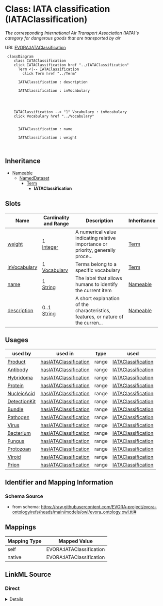 

# Class: IATA classification (IATAClassification)


_The corresponding International Air Transport Association (IATA)'s category for dangerous goods that are transported by air_





URI: [EVORA:IATAClassification](https://raw.githubusercontent.com/EVORA-project/evora-ontology/refs/heads/main/models/owl/evora_ontology.owl.ttl#IATAClassification)






```mermaid
 classDiagram
    class IATAClassification
    click IATAClassification href "../IATAClassification"
      Term <|-- IATAClassification
        click Term href "../Term"
      
      IATAClassification : description
        
      IATAClassification : inVocabulary
        
          
    
    
    IATAClassification --> "1" Vocabulary : inVocabulary
    click Vocabulary href "../Vocabulary"

        
      IATAClassification : name
        
      IATAClassification : weight
        
      
```





## Inheritance
* [Nameable](Nameable.md)
    * [NamedDataset](NamedDataset.md)
        * [Term](Term.md)
            * **IATAClassification**



## Slots

| Name | Cardinality and Range | Description | Inheritance |
| ---  | --- | --- | --- |
| [weight](weight.md) | 1 <br/> [Integer](Integer.md) | A numerical value indicating relative importance or priority, generally proce... | [Term](Term.md) |
| [inVocabulary](inVocabulary.md) | 1 <br/> [Vocabulary](Vocabulary.md) | Terms belong to a specific vocabulary | [Term](Term.md) |
| [name](name.md) | 1 <br/> [String](String.md) | The label that allows humans to identify the current item | [Nameable](Nameable.md) |
| [description](description.md) | 0..1 <br/> [String](String.md) | A short explanation of the characteristics, features, or nature of the curren... | [Nameable](Nameable.md) |





## Usages

| used by | used in | type | used |
| ---  | --- | --- | --- |
| [Product](Product.md) | [hasIATAClassification](hasIATAClassification.md) | range | [IATAClassification](IATAClassification.md) |
| [Antibody](Antibody.md) | [hasIATAClassification](hasIATAClassification.md) | range | [IATAClassification](IATAClassification.md) |
| [Hybridoma](Hybridoma.md) | [hasIATAClassification](hasIATAClassification.md) | range | [IATAClassification](IATAClassification.md) |
| [Protein](Protein.md) | [hasIATAClassification](hasIATAClassification.md) | range | [IATAClassification](IATAClassification.md) |
| [NucleicAcid](NucleicAcid.md) | [hasIATAClassification](hasIATAClassification.md) | range | [IATAClassification](IATAClassification.md) |
| [DetectionKit](DetectionKit.md) | [hasIATAClassification](hasIATAClassification.md) | range | [IATAClassification](IATAClassification.md) |
| [Bundle](Bundle.md) | [hasIATAClassification](hasIATAClassification.md) | range | [IATAClassification](IATAClassification.md) |
| [Pathogen](Pathogen.md) | [hasIATAClassification](hasIATAClassification.md) | range | [IATAClassification](IATAClassification.md) |
| [Virus](Virus.md) | [hasIATAClassification](hasIATAClassification.md) | range | [IATAClassification](IATAClassification.md) |
| [Bacterium](Bacterium.md) | [hasIATAClassification](hasIATAClassification.md) | range | [IATAClassification](IATAClassification.md) |
| [Fungus](Fungus.md) | [hasIATAClassification](hasIATAClassification.md) | range | [IATAClassification](IATAClassification.md) |
| [Protozoan](Protozoan.md) | [hasIATAClassification](hasIATAClassification.md) | range | [IATAClassification](IATAClassification.md) |
| [Viroid](Viroid.md) | [hasIATAClassification](hasIATAClassification.md) | range | [IATAClassification](IATAClassification.md) |
| [Prion](Prion.md) | [hasIATAClassification](hasIATAClassification.md) | range | [IATAClassification](IATAClassification.md) |






## Identifier and Mapping Information







### Schema Source


* from schema: https://raw.githubusercontent.com/EVORA-project/evora-ontology/refs/heads/main/models/owl/evora_ontology.owl.ttl#




## Mappings

| Mapping Type | Mapped Value |
| ---  | ---  |
| self | EVORA:IATAClassification |
| native | EVORA:IATAClassification |







## LinkML Source

<!-- TODO: investigate https://stackoverflow.com/questions/37606292/how-to-create-tabbed-code-blocks-in-mkdocs-or-sphinx -->

### Direct

<details>
```yaml
name: IATAClassification
description: The corresponding International Air Transport Association (IATA)'s category
  for dangerous goods that are transported by air
title: IATA classification
from_schema: https://raw.githubusercontent.com/EVORA-project/evora-ontology/refs/heads/main/models/owl/evora_ontology.owl.ttl#
is_a: Term

```
</details>

### Induced

<details>
```yaml
name: IATAClassification
description: The corresponding International Air Transport Association (IATA)'s category
  for dangerous goods that are transported by air
title: IATA classification
from_schema: https://raw.githubusercontent.com/EVORA-project/evora-ontology/refs/heads/main/models/owl/evora_ontology.owl.ttl#
is_a: Term
attributes:
  weight:
    name: weight
    description: A numerical value indicating relative importance or priority, generally
      processed in ascending order. This weight helps prioritize content when organizing
      or processing data. Its value can be negative, with a default set to 0
    title: weight
    from_schema: https://raw.githubusercontent.com/EVORA-project/evora-ontology/refs/heads/main/models/owl/evora_ontology.owl.ttl#
    close_mappings:
    - adms:status
    rank: 1000
    ifabsent: int(0)
    alias: weight
    owner: IATAClassification
    domain_of:
    - DataProvider
    - Term
    range: integer
    required: true
    multivalued: false
  inVocabulary:
    name: inVocabulary
    description: Terms belong to a specific vocabulary
    title: in Vocabulary
    from_schema: https://raw.githubusercontent.com/EVORA-project/evora-ontology/refs/heads/main/models/owl/evora_ontology.owl.ttl#
    aliases:
    - catalog
    close_mappings:
    - wdp:P972
    rank: 1000
    alias: inVocabulary
    owner: IATAClassification
    domain_of:
    - Term
    range: Vocabulary
    required: true
    multivalued: false
  name:
    name: name
    description: The label that allows humans to identify the current item
    title: name
    comments:
    - 'The title of the item should be as short and descriptive as possible. E.g.
      for virus products it should basically be based on the following Pattern:

      "Virus name", "virus host type", "collection year", "country of collection"
      ex "suspected epidemiological origin", "genotype", "strain", "variant name or
      specific feature"'
    from_schema: https://raw.githubusercontent.com/EVORA-project/evora-ontology/refs/heads/main/models/owl/evora_ontology.owl.ttl#
    exact_mappings:
    - dct:title
    close_mappings:
    - rdfs:label
    rank: 1000
    alias: name
    owner: IATAClassification
    domain_of:
    - Nameable
    range: string
    required: true
    multivalued: false
  description:
    name: description
    description: A short explanation of the characteristics, features, or nature of
      the current item
    title: description
    comments:
    - 'Describe this item in few lines. This description will serve as a summary to
      present the item.

      '
    from_schema: https://raw.githubusercontent.com/EVORA-project/evora-ontology/refs/heads/main/models/owl/evora_ontology.owl.ttl#
    exact_mappings:
    - dct:description
    rank: 1000
    alias: description
    owner: IATAClassification
    domain_of:
    - Nameable
    range: string
    required: false
    multivalued: false

```
</details>